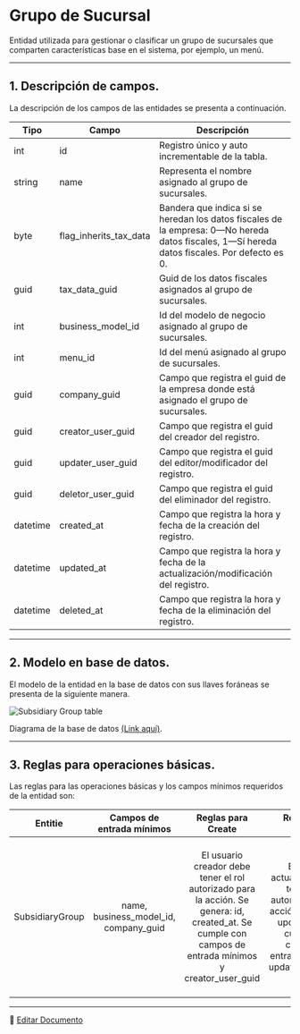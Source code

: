 # Grupo de Sucursal

Entidad utilizada para gestionar o clasificar un grupo de sucursales que comparten características base en el sistema, por ejemplo, un menú.

---

## 1.   Descripción de campos.

La descripción de los campos de las entidades se presenta a continuación.

| Tipo | Campo | Descripción |
|-|-|-|
| int | id | Registro único y auto incrementable de la tabla. |
| string | name | Representa el nombre asignado al grupo de sucursales. |
| byte | flag_inherits_tax_data | Bandera que indica si se heredan los datos fiscales de la empresa: 0—No hereda datos fiscales, 1—Sí hereda datos fiscales. Por defecto es 0. |
| guid | tax_data_guid | Guid de los datos fiscales asignados al grupo de sucursales. |
| int | business_model_id | Id del modelo de negocio asignado al grupo de sucursales. |
| int | menu_id | Id del menú asignado al grupo de sucursales. |
| guid | company_guid | Campo que registra el guid de la empresa donde está asignado el grupo de sucursales. |
| guid | creator_user_guid | Campo que registra el guid del creador del registro. |
| guid | updater_user_guid | Campo que registra el guid del editor/modificador del registro. |
| guid | deletor_user_guid | Campo que registra el guid del eliminador del registro. |
| datetime | created_at | Campo que registra la hora y fecha de la creación del registro. |
| datetime | updated_at | Campo que registra la hora y fecha de la actualización/modificación del registro. |
| datetime | deleted_at | Campo que registra la hora y fecha de la eliminación del registro. |

--- 

## 2.  Modelo en base de datos.

El modelo de la entidad en la base de datos con sus llaves foráneas se presenta de la siguiente manera.

![Subsidiary Group table](/images/SubsidiaryGroupTable.png)

Diagrama de la base de datos [(Link aquí)](https://app.diagrams.net/#G12bfdBfGq1QhoH-HbKd0D5KDiGZxJKMYT).

---

## 3.  Reglas para operaciones básicas.

Las reglas para las operaciones básicas y los campos mínimos requeridos de la entidad son:

| Entitie | Campos de entrada mínimos | Reglas para Create | Reglas para Update | Reglas para Soft Delete |
|:-:|:-:|:-:|:-:|:-:|
| SubsidiaryGroup | name, business_model_id, company_guid | El usuario creador debe tener el rol autorizado para la acción. Se genera: id, created_at. Se cumple con campos de entrada mínimos y creator_user_guid | El usuario actualizador debe tener el rol autorizado para la acción. Se genera: updated_at. Se cumple con campos de entrada mínimos y updater_user_guid. | Que ninguna sucursal esté asignada al grupo de sucursales. El usuario eliminador debe tener el rol autorizado para la acción. Se genera: deleted_at. Se cumple con campo deletor_user_guid. |

---

📝 [Editar Documento](https://github.com/4uRest/documentation)